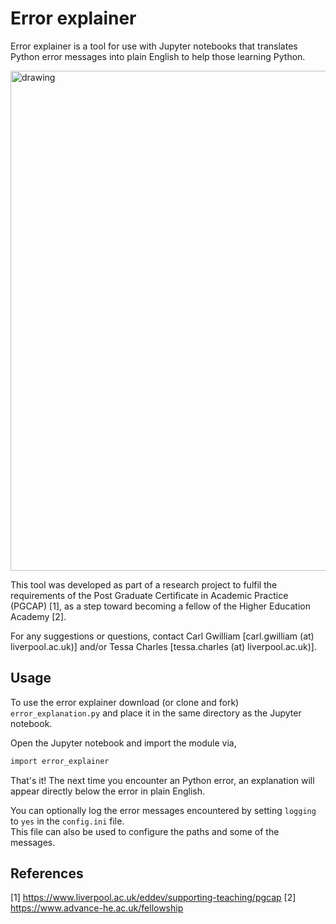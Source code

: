 # Error explainer

Error explainer is a tool for use with Jupyter notebooks that translates Python error messages into plain English to help those learning Python.

<img src="img/error_explainer_demo.gif" alt="drawing" width="800"/>

This tool was developed as part of a research project to fulfil the requirements of the Post Graduate Certificate in Academic Practice (PGCAP) [1], as a step toward becoming a fellow of the Higher Education Academy [2].

For any suggestions or questions, contact Carl Gwilliam [carl.gwilliam (at) liverpool.ac.uk)] and/or Tessa Charles [tessa.charles (at) liverpool.ac.uk)].

## Usage

To use the error explainer download (or clone and fork) `error_explanation.py` and place it in the same directory as the Jupyter notebook.

Open the Jupyter notebook and import the module via,

```sh
import error_explainer
```

That's it! The next time you encounter an Python error, an explanation will appear directly below the error in plain English.


You can optionally log the error messages encountered by setting `logging` to `yes` in the `config.ini` file.  
This file can also be used to configure the paths and some of the messages. 

## References

[1] https://www.liverpool.ac.uk/eddev/supporting-teaching/pgcap
[2] https://www.advance-he.ac.uk/fellowship
                                   

